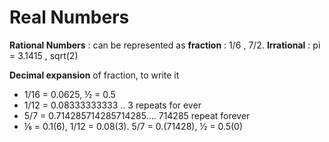 # Real Numbers

**Rational Numbers** : can be represented as **fraction** : 1/6 , 7/2. **Irrational** : pi = 3.1415 , sqrt(2)

**Decimal expansion** of fraction, to write it
- 1/16 = 0.0625, ½ = 0.5
- 1/12 = 0.08333333333 .. 3 repeats for ever
- 5/7 = 0.714285714285714285…. 714285 repeat forever
- ⅙ = 0.1(6), 1/12 = 0.08(3). 5/7 = 0.(71428), ½ = 0.5(0)
